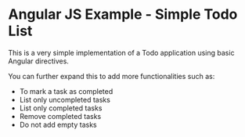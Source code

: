 # Angular JS Example - Simple Todo List

This is a very simple implementation of a Todo application using basic Angular directives. 

You can further expand this to add more functionalities such as:
- To mark a task as completed
- List only uncompleted tasks
- List only completed tasks
- Remove completed tasks
- Do not add empty tasks
